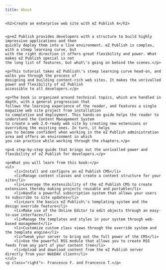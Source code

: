 ```yaml
---
title: About
---
```


<article>

    <h2>Create an enterprise web site with eZ Publish 4</h2>


    <p>eZ Publish provides developers with a structure to build highly impressive applications and then
    quickly deploy them into a live environment. eZ Publish is complex, with a steep learning curve, but
    with the right direction it offers great flexibility and power. What makes eZ Publish special is not
    the long list of features, but what\'s going on behind the scenes.</p>

    <p>This tutorial takes eZ Publish\'s steep learning curve head-on, and walks you through the process of
    designing and building content-rich web sites. It makes the unrivalled power and flexibility of eZ Publish
    accessible to all developers.</p>
    
    <p>The book is organized around technical topics, which are handled in depth, with a general progression that
    follows the learning experience of the reader, and features a single magazine web site project from installation
    to completion and deployment. This hands-on guide helps the reader to understand the Content Management System
    to create a web 2.0-ready web site by creating new extensions or overriding the existing ones. In turn, it helps
    you to become confident when working in the eZ Publish administration area and offers an environment in which
    you can practice while working through the chapters.</p>

    <p>A step-by-step guide that brings out the unrivalled power and flexibility of eZ Publish for developers.</p>

    <p>What you will learn from this book:</p>
    <ul>
        <li>Install and configure an eZ Publish CMS</li>
        <li>Manage content classes and create a content structure for your site</li>
        <li>Leverage the extensibility of the eZ Publish CMS to create extensions thereby making projects reusable and portable</li>
        <li>Handle a powerful subscription system that allows your users to subscribe to site updates</li>
        <li>Learn the basics eZ Publish\'s templating system and the design override feature</li>
        <li>Make use of the Online Editor to edit objects through an easy-to-use interface</li>
        <li>Manage the templates and styles in your system through web-based management</li>
        <li>Customize custom class views through the override system and the template engine</li>
        <li>Tweak your server to bring out the full power of the CMS</li>
        <li>Use the powerful RSS module that allows you to create RSS feeds from any part of your content tree</li>
        <li>Upload and download content from the eZ Publish server directly from your WebDAV client</li>
    </ul>
    <p class="right">- Francesco F. and Francesco T.</p>

</article>